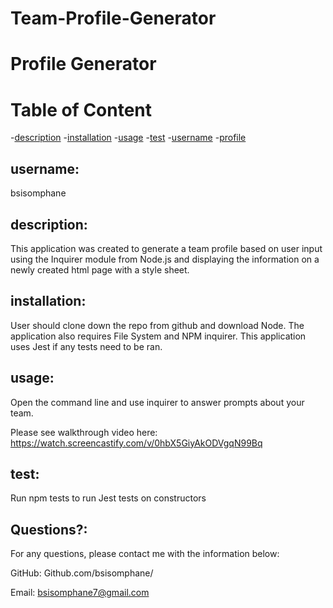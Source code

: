 # Team-Profile-Generator
 # Profile Generator
  
  # Table of Content
  -[description](#description)
  -[installation](#installation)
  -[usage](#usage)
  -[test](#test)
  -[username](#username)
  -[profile](#profile)
  
 
  ## username:
   bsisomphane
     
  ## description:
   This application was created to generate a team profile based on user input using the Inquirer module from Node.js and displaying the information on a newly created html page with a style sheet.
     
  ## installation:
   User should clone down the repo from github and download Node. The application also requires File System and NPM inquirer. This application uses Jest if any tests need to be ran.
     
  ## usage:
   Open the command line and use inquirer to answer prompts about your team.

   Please see walkthrough video here: https://watch.screencastify.com/v/0hbX5GiyAkODVgqN99Bq
     
  ## test:
  Run npm tests to run Jest tests on constructors
     
  ## Questions?:
  For any questions, please contact me with the information below:
 
  GitHub: Github.com/bsisomphane/

  Email: bsisomphane7@gmail.com
